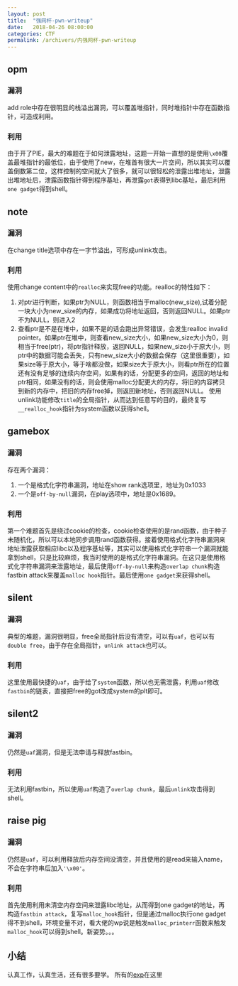 ```yaml
---
layout: post
title:  "强网杯-pwn-writeup"
date:   2018-04-26 08:00:00
categories: CTF
permalink: /archivers/内强网杯-pwn-writeup
---
```

## opm
### 漏洞
add role中存在很明显的栈溢出漏洞，可以覆盖堆指针，同时堆指针中存在函数指针，可造成利用。

### 利用
由于开了PIE，最大的难题在于如何泄露地址，这题一开始一直想的是使用`\x00`覆盖最堆指针的最低位，由于使用了new，在堆首有很大一片空间，所以其实可以覆盖倒数第二位，这样控制的空间就大了很多，就可以很轻松的泄露出堆地址，泄露出堆地址后，泄露函数指针得到程序基址，再泄露`got`表得到libc基址，最后利用`one gadget`得到shell。

## note
### 漏洞
在change title选项中存在一字节溢出，可形成unlink攻击。

### 利用
使用change content中的`realloc`来实现free的功能。realloc的特性如下：
1. 对ptr进行判断，如果ptr为NULL，则函数相当于malloc(new_size),试着分配一块大小为new_size的内存，如果成功将地址返回，否则返回NULL。如果ptr不为NULL，则进入2
2. 查看ptr是不是在堆中，如果不是的话会跑出异常错误，会发生realloc invalid pointer。如果ptr在堆中，则查看new_size大小，如果new_size大小为0，则相当于free(ptr)，将ptr指针释放，返回NULL，如果new_size小于原大小，则ptr中的数据可能会丢失，只有new_size大小的数据会保存（这里很重要），如果size等于原大小，等于啥都没做，如果size大于原大小，则看ptr所在的位置还有没有足够的连续内存空间，如果有的话，分配更多的空间，返回的地址和ptr相同，如果没有的话，则会使用malloc分配更大的内存，将旧的内容拷贝到新的内存中，把旧的内存free掉，则返回新地址，否则返回NULL。
使用unlink功能修改`title`的全局指针，从而达到任意写的目的，最终复写`__realloc_hook`指针为system函数以获得shell。

## gamebox
### 漏洞
存在两个漏洞：
1. 一个是格式化字符串漏洞，地址在show rank选项里，地址为0x1033
2. 一个是`off-by-null`漏洞，在play选项中，地址是0x1689。

### 利用
第一个难题首先是绕过cookie的检查，cookie检查使用的是rand函数，由于种子未随机化，所以可以本地同步调用rand函数获得。接着使用格式化字符串漏洞来地址泄露获取相应libc以及程序基址等，其实可以使用格式化字符串一个漏洞就能拿到shell，只是比较麻烦，我当时使用的是格式化字符串漏洞。在这只是使用格式化字符串漏洞来泄露地址，最后使用`off-by-null`来构造`overlap chunk`构造fastbin attack来覆盖`malloc hook`指针。最后使用`one gadget`来获得shell。

## silent
### 漏洞
典型的堆题，漏洞很明显，free全局指针后没有清空，可以有`uaf`，也可以有`double free`，由于存在全局指针，`unlink attack`也可以。

### 利用
这里使用最快捷的`uaf`，由于给了`system`函数，所以也无需泄露，利用`uaf`修改`fastbin`的链表，直接把free的got改成system的plt即可。

## silent2
### 漏洞
仍然是`uaf`漏洞，但是无法申请与释放fastbin。

### 利用
无法利用fastbin，所以使用`uaf`构造了`overlap chunk`，最后`unlink`攻击得到shell。

## raise pig
### 漏洞
仍然是`uaf`，可以利用释放后内存空间没清空，并且使用的是read来输入name，不会在字符串后加入`'\x00'`。

### 利用
首先使用利用未清空内存空间来泄露libc地址，从而得到one gadget的地址，再构造`fastbin attack`，复写`malloc_hook`指针，但是通过malloc执行one gadget得不到shell，环境变量不对，看大佬的wp说是触发`malloc_printerr`函数来触发`malloc_hook`可以得到shell。新姿势。。。

## 小结
认真工作，认真生活，还有很多要学。
所有的[exp](https://github.com/ray-cp/ctf-pwn/tree/master/强网杯)在这里



